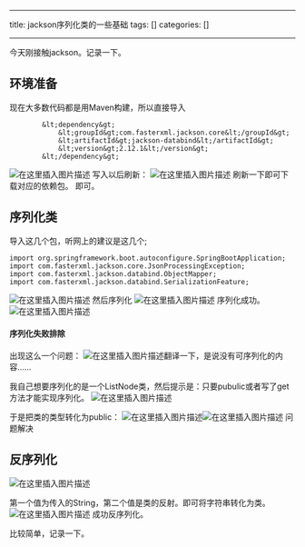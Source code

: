 
--- 
title:  jackson序列化类的一些基础 
tags: []
categories: [] 

---
今天刚接触jackson。记录一下。

## 环境准备

现在大多数代码都是用Maven构建，所以直接导入

```
        &lt;dependency&gt;
            &lt;groupId&gt;com.fasterxml.jackson.core&lt;/groupId&gt;
            &lt;artifactId&gt;jackson-databind&lt;/artifactId&gt;
            &lt;version&gt;2.12.1&lt;/version&gt;
        &lt;/dependency&gt;

```

<img src="https://img-blog.csdnimg.cn/7fea7c0b13984b439bf8a0bf42739de5.png?x-oss-process=image/watermark,type_d3F5LXplbmhlaQ,shadow_50,text_Q1NETiBA6Z2S56Kn5Yed6Zyc,size_20,color_FFFFFF,t_70,g_se,x_16" alt="在这里插入图片描述"> 写入以后刷新： <img src="https://img-blog.csdnimg.cn/b131ffc8884743e5b954d5225e0d2953.png?x-oss-process=image/watermark,type_d3F5LXplbmhlaQ,shadow_50,text_Q1NETiBA6Z2S56Kn5Yed6Zyc,size_20,color_FFFFFF,t_70,g_se,x_16" alt="在这里插入图片描述"> 刷新一下即可下载对应的依赖包。 即可。

## 序列化类

导入这几个包，听网上的建议是这几个;

```
import org.springframework.boot.autoconfigure.SpringBootApplication;
import com.fasterxml.jackson.core.JsonProcessingException;
import com.fasterxml.jackson.databind.ObjectMapper;
import com.fasterxml.jackson.databind.SerializationFeature;

```

<img src="https://img-blog.csdnimg.cn/4ab1e4042f80440c89decdf9ac41528a.png?x-oss-process=image/watermark,type_d3F5LXplbmhlaQ,shadow_50,text_Q1NETiBA6Z2S56Kn5Yed6Zyc,size_20,color_FFFFFF,t_70,g_se,x_16" alt="在这里插入图片描述"> 然后序列化 <img src="https://img-blog.csdnimg.cn/791ea99337be4d1a8b37e181a9517fba.png?x-oss-process=image/watermark,type_d3F5LXplbmhlaQ,shadow_50,text_Q1NETiBA6Z2S56Kn5Yed6Zyc,size_20,color_FFFFFF,t_70,g_se,x_16" alt="在这里插入图片描述"> 序列化成功。 <img src="https://img-blog.csdnimg.cn/81be8a05a51145abbe98394fd900bd54.png" alt="在这里插入图片描述">

#### 序列化失败排除

出现这么一个问题： <img src="https://img-blog.csdnimg.cn/624902e86f4e40b4a7d9697b9966fa5b.png?x-oss-process=image/watermark,type_d3F5LXplbmhlaQ,shadow_50,text_Q1NETiBA6Z2S56Kn5Yed6Zyc,size_20,color_FFFFFF,t_70,g_se,x_16" alt="在这里插入图片描述">翻译一下，是说没有可序列化的内容……

我自己想要序列化的是一个ListNode类，然后提示是：只要pubulic或者写了get方法才能实现序列化。 <img src="https://img-blog.csdnimg.cn/7682e1de56584a73b2b73f4e4966dd89.png?x-oss-process=image/watermark,type_d3F5LXplbmhlaQ,shadow_50,text_Q1NETiBA6Z2S56Kn5Yed6Zyc,size_20,color_FFFFFF,t_70,g_se,x_16" alt="在这里插入图片描述">

于是把类的类型转化为public： <img src="https://img-blog.csdnimg.cn/77e1604cd21a456585adb41c8e3a6701.png?x-oss-process=image/watermark,type_d3F5LXplbmhlaQ,shadow_50,text_Q1NETiBA6Z2S56Kn5Yed6Zyc,size_20,color_FFFFFF,t_70,g_se,x_16" alt="在这里插入图片描述"><img src="https://img-blog.csdnimg.cn/81be8a05a51145abbe98394fd900bd54.png" alt="在这里插入图片描述"> 问题解决

## 反序列化

<img src="https://img-blog.csdnimg.cn/f40a8d43092e4d7987075c8f26cebde0.png" alt="在这里插入图片描述">

第一个值为传入的String，第二个值是类的反射。即可将字符串转化为类。 <img src="https://img-blog.csdnimg.cn/40447e8780f04c7d83cee64195cdfdaa.png" alt="在这里插入图片描述"> 成功反序列化。

比较简单，记录一下。
